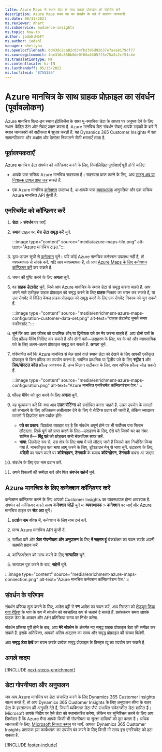 ```yaml
---
title: Azure Maps से स्थान डेटा के साथ ग्राहक प्रोफ़ाइल को संवर्धित करें
description: Azure Maps प्रथम पक्ष का संवर्धन के बारे में सामान्य जानकारी.
ms.date: 08/31/2021
ms.reviewer: mhart
ms.subservice: audience-insights
ms.topic: how-to
author: jodahlMSFT
ms.author: jodahl
manager: shellyha
ms.openlocfilehash: 6d43dc2ca82c034fbd396d92637e7aea8179df77
ms.sourcegitcommit: 4ae316c856b8de0f08a4605f73e75a8c2cf51c4e
ms.translationtype: MT
ms.contentlocale: hi-IN
ms.lasthandoff: 05/13/2022
ms.locfileid: "8755356"
---
```

# <a name="enrichment-of-customer-profiles-with-azure-maps-preview"></a>Azure मानचित्र के साथ ग्राहक प्रोफ़ाइल का संवर्धन (पूर्वावलोकन)

Azure मानचित्र बिल्ट-इन स्थान इंटेलिजेंस के साथ भू-स्थानिक डेटा के आधार पर अनुभव देने के लिए स्थान-केंद्रित डेटा और सेवाएं प्रदान करता है. Azure मानचित्र डेटा संवर्धन सेवाएं आपके ग्राहकों के बारे में स्थान जानकारी की सटीकता में सुधार करती हैं. यह Dynamics 365 Customer Insights में पता सामान्यीकरण और अक्षांश और देशांतर निकालने जैसी क्षमताएँ लाता है.

## <a name="prerequisites"></a>पूर्वावश्यकताएँ

Azure मानचित्र डेटा संवर्धन को कॉन्फ़िगर करने के लिए, निम्नलिखित पूर्वापेक्षाएँ पूरी होनी चाहिएं:

- आपके पास सक्रिय Azure मानचित्र सदस्यता है। सदस्यता प्राप्त करने के लिए, आप [साइन अप या निःशुल्क ट्रायल प्राप्त कर](https://azure.microsoft.com/services/azure-maps/) सकते हैं.

- एक Azure मानचित्र [कनेक्शन](connections.md) उपलब्ध है, *या* आपके पास [व्यवस्थापक](permissions.md#admin) अनुमतियां और एक सक्रिय Azure मानचित्र API कुंजी है.

## <a name="configure-the-enrichment"></a>एनरिचमेंट को कॉन्फ़िगर करें

1. **डेटा** > **संवर्धन** पर जाएँ. 

1. **स्थान** टाइल पर, **मेरा डेटा समृद्ध करें** चुनें.

   :::image type="content" source="media/azure-maps-tile.png" alt-text="Azure मानचित्र टाइल.":::

1. ड्राप-डाउन सूची से [कनेक्शन](connections.md) चुनें। यदि कोई Azure मानचित्र कनेक्शन उपलब्ध नहीं है, तो व्यवस्थापक से संपर्क करें. यदि आप व्यवस्थापक हैं, तो आप [Azure Maps के लिए कनेक्शन कॉन्फ़िगर करें](#configure-the-connection-for-azure-maps) कर सकते हैं. 

1. चयन की पुष्टि करने के लिए **अगला** चुनें.

1. वह **ग्राहक डेटासेट** चुनें, जिसे आप Azure मानचित्र के स्थान डेटा से समृद्ध करना चाहते हैं. आप अपने सारे एकीकृत ग्राहक प्रोफ़ाइल को समृद्ध करने के लिए **ग्राहक** निकाय का चयन कर सकते हैं, या उस सेगमेंट में निहित केवल ग्राहक प्रोफ़ाइल को समृद्ध करने के लिए एक सेगमेंट निकाय को चुन सकते हैं.

    :::image type="content" source="media/enrichment-azure-maps-configuration-customer-data-set.png" alt-text="ग्राहक डेटासेट चुनते समय स्क्रीनशॉट.":::

1. चुनें कि क्या आप फ़ील्ड को प्राथमिक और/या द्वितीयक पते पर मैप करना चाहते हैं. आप दोनों पतों के लिए फ़ील्ड मैपिंग निर्दिष्ट कर सकते हैं और दोनों पतों&mdash;उदाहरण के लिए, घर के पते और व्यावसायिक पते के लिए अलग-अलग प्रोफ़ाइल समृद्ध कर सकते हैं. **अगला** चुनें.

1. परिभाषित करें कि Azure मानचित्र से मेल खाने वाले स्थान डेटा को देखने के लिए आपकी एकीकृत प्रोफ़ाइल से किन फ़ील्ड का उपयोग करना है. चयनित प्राथमिक या द्वितीय पते के लिए **स्ट्रीट 1** और **ज़िप/पोस्टल कोड** फ़ील्ड आवश्यक हैं. उच्च मिलान सटीकता के लिए, आप अधिक फ़ील्ड जोड़ सकते हैं.

   :::image type="content" source="media/enrichment-azure-maps-configuration.png" alt-text="Azure मानचित्र एनरिचमेंट कॉन्फ़िगरेशन पेज.":::

1. फील्ड मैपिंग को पूरा करने के लिए **अगला** चुनें.

1. यह मूल्यांकन करें कि क्या आप **उन्नत सेटिंग्स** को संशोधित करना चाहते हैं. उन्नत उपयोग के मामलों को संभालने के लिए अधिकतम लचीलापन देने के लिए ये सेटिंग्स प्रदान की जाती हैं, लेकिन ज्यादातर मामलों में डिफ़ॉल्ट मान पर्याप्त होंगे:
   - **पते का प्रकार**: डिफ़ॉल्ट व्यवहार यह है कि संवर्धन अपूर्ण होने पर भी सर्वोत्तम पता मिलान लौटाएगा. सिर्फ पूर्ण पते प्राप्त करने के लिए&mdash;उदाहरण के लिए, ऐसे पते जिनमें घर का नंबर शामिल है&mdash; **बिंदु पते** को छोड़कर सभी चेकबॉक्स साफ़ करें. 
   - **भाषा**: डिफ़ॉल्ट रूप से, उस क्षेत्र के लिए भाषा में पते लौटाए जाते हैं जिससे पता निर्धारित किया गया है. मानकीकृत पता भाषा लागू करने के लिए, ड्रॉपडाउन मेनू से भाषा चुनें. उदाहरण के लिए, **अंग्रेज़ी** का चयन करने पर **कोबेनहवन, डेनमार्क** के बजाय **कोपेनहेगन, डेनमार्क** वापस आ जाएगा.

1. संवर्धन के लिए एक नाम प्रदान करें.

1. अपने विकल्पों की समीक्षा करें और फिर **संवर्धन सहेजें** चुनें.

## <a name="configure-the-connection-for-azure-maps"></a>Azure मानचित्र के लिए कनेक्शन कॉन्फ़िगर करें

कनेक्शन कॉन्फ़िगर करने के लिए आपको Customer Insights का व्यवस्थापक होना आवश्यक है. संवर्धन को कॉन्फ़िगर करते समय **कनेक्शन जोड़ें** चुनें या **व्यवस्थापक** > **कनेक्शन** पर जाएँ और Azure मानचित्र टाइल पर **सेट अप** चुनें।

1. **प्रदर्शन नाम** बॉक्स में, कनेक्शन के लिए नाम दर्ज करें.

1. मान्य Azure मानचित्र API कुंजी दें.

1. समीक्षा करें और **डेटा गोपनीयता और अनुपालन** के लिए **मैं सहमत हूं** चेकबॉक्स का चयन करके अपनी सहमति प्रदान करें

1. कॉन्फ़िगरेशन को मान्य करने के लिए **सत्यापित** चुनें.

1. सत्यापन पूरा करने के बाद, **सहेजें** चुनें.

:::image type="content" source="media/enrichment-azure-maps-connection.png" alt-text="Azure मानचित्र कनेक्शन कॉन्फ़िगरेशन पेज.":::

## <a name="enrichment-results"></a>संवर्धन के परिणाम

संवर्धन प्रक्रिया शुरू करने के लिए, आदेश पट्टी से **रन** आदेश का चयन करें. आप सिस्टम को [शेड्यूल किया गया रीफ़्रेश](system.md#schedule-tab) के भाग के रूप में संवर्धन को स्वचालित रूप से चलाने दे सकते हैं. प्रसंस्करण समय आपके ग्राहक डेटा के आकार और API प्रतिक्रिया समय पर निर्भर करेगा.

संवर्धन प्रक्रिया पूरी होने के बाद, आप **मेरे संवर्धन** के अंतर्गत नए समृद्ध ग्राहक प्रोफ़ाइल डेटा की समीक्षा कर सकते हैं. इसके अतिरिक्त, आपको अंतिम अद्यतन का समय और समृद्ध प्रोफ़ाइल की संख्या मिलेगी.

आप **समृद्ध डेटा देखें** का चयन करके प्रत्येक समृद्ध प्रोफ़ाइल के विस्तृत व्यू का उपयोग कर सकते हैं.

## <a name="next-steps"></a>अगले कदम

[!INCLUDE [next-steps-enrichment](includes/next-steps-enrichment.md)]

## <a name="data-privacy-and-compliance"></a>डेटा गोपनीयता और अनुपालन

जब आप Azure मानचित्र पर डेटा संचारित करने के लिए Dynamics 365 Customer Insights सक्षम करते हैं, तो आप Dynamics 365 Customer Insights के लिए अनुपालन सीमा के बाहर डेटा के हस्तांतरण की अनुमति देते हैं, जिसमें व्यक्तिगत डेटा जैसे संभावित संवेदनशील डेटा शामिल हैं। Microsoft आपके निर्देश पर ऐसे डेटा को स्थानांतरित करेगा, लेकिन यह सुनिश्चित करने के लिए आप ज़िम्मेदार हैं कि Azure मैप्स आपके किसी भी गोपनीयता या सुरक्षा दायित्वों को पूरा करता है। अधिक जानकारी के लिए, [Microsoft निजता कथन](https://go.microsoft.com/fwlink/?linkid=396732) पर जाएँ.
आपका Dynamics 365 Customer Insights प्रशासक इस कार्यक्षमता का उपयोग बंद करने के लिए किसी भी समय इस एनरिचमेंट को हटा सकता है.

[!INCLUDE [footer-include](includes/footer-banner.md)]
